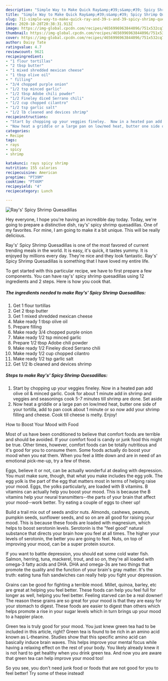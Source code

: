```yaml
---
description: "Simple Way to Make Quick Ray&amp;#39;s&amp;#39; Spicy Shrimp Quesadillas"
title: "Simple Way to Make Quick Ray&amp;#39;s&amp;#39; Spicy Shrimp Quesadillas"
slug: 711-simple-way-to-make-quick-ray-and-39-s-and-39-spicy-shrimp-quesadillas
date: 2020-10-28T20:38:31.913Z
image: https://img-global.cpcdn.com/recipes/4656996963844096/751x532cq70/rays-spicy-shrimp-quesadillas-recipe-main-photo.jpg
thumbnail: https://img-global.cpcdn.com/recipes/4656996963844096/751x532cq70/rays-spicy-shrimp-quesadillas-recipe-main-photo.jpg
cover: https://img-global.cpcdn.com/recipes/4656996963844096/751x532cq70/rays-spicy-shrimp-quesadillas-recipe-main-photo.jpg
author: Daisy Tate
ratingvalue: 4.7
reviewcount: 9621
recipeingredient:
- "1 flour tortillas"
- "2 tbsp butter"
- "1 mixed shredded mexican cheese"
- "1 tbsp olive oil"
- " filling"
- "3/4 chopped purple onion"
- "1/2 tsp minced garlic"
- "1/2 tbsp Adobe chili powder"
- "1/2 Fineley diced Serrano chili"
- "1/2 cup chopped cilantro"
- "1/2 tsp garlic salt"
- "1/2 lb cleaned and devices shrimp"
recipeinstructions:
- "Start by chopping up your veggies fineley.  Now in a heated pan add olive oil &amp; minced garlic. Cook for about 1 minute add in shrimp and veggies and seasonings cook 5-7 minutes till shrimp are done. Set aside"
- "Now heat a griddle or a large pan on low/med heat, butter one side of your tortilla, add to pan cook about 1 minute or so now add your shrimp filling and cheese. Cook till cheese is melty. Enjoy!"
categories:
- Recipe
tags:
- rays
- spicy
- shrimp

katakunci: rays spicy shrimp 
nutrition: 155 calories
recipecuisine: American
preptime: "PT39M"
cooktime: "PT46M"
recipeyield: "4"
recipecategory: Lunch

---
```



![Ray&#39;s&#39; Spicy Shrimp Quesadillas](https://img-global.cpcdn.com/recipes/4656996963844096/751x532cq70/rays-spicy-shrimp-quesadillas-recipe-main-photo.jpg)

Hey everyone, I hope you're having an incredible day today. Today, we're going to prepare a distinctive dish, ray&#39;s&#39; spicy shrimp quesadillas. One of my favorites. For mine, I am going to make it a bit unique. This will be really delicious.

Ray&#39;s&#39; Spicy Shrimp Quesadillas is one of the most favored of current trending meals in the world. It is easy, it's quick, it tastes yummy. It is enjoyed by millions every day. They're nice and they look fantastic. Ray&#39;s&#39; Spicy Shrimp Quesadillas is something that I have loved my entire life.




To get started with this particular recipe, we have to first prepare a few components. You can have ray&#39;s&#39; spicy shrimp quesadillas using 12 ingredients and 2 steps. Here is how you cook that.

<!--inarticleads1-->

##### The ingredients needed to make Ray&#39;s&#39; Spicy Shrimp Quesadillas:

1. Get 1 flour tortillas
1. Get 2 tbsp butter
1. Get 1 mixed shredded mexican cheese
1. Make ready 1 tbsp olive oil
1. Prepare  filling
1. Make ready 3/4 chopped purple onion
1. Make ready 1/2 tsp minced garlic
1. Prepare 1/2 tbsp Adobe chili powder
1. Make ready 1/2 Fineley diced Serrano chili
1. Make ready 1/2 cup chopped cilantro
1. Make ready 1/2 tsp garlic salt
1. Get 1/2 lb cleaned and devices shrimp




<!--inarticleads2-->

##### Steps to make Ray&#39;s&#39; Spicy Shrimp Quesadillas:

1. Start by chopping up your veggies fineley.  Now in a heated pan add olive oil &amp; minced garlic. Cook for about 1 minute add in shrimp and veggies and seasonings cook 5-7 minutes till shrimp are done. Set aside
1. Now heat a griddle or a large pan on low/med heat, butter one side of your tortilla, add to pan cook about 1 minute or so now add your shrimp filling and cheese. Cook till cheese is melty. Enjoy!




How to Boost Your Mood with Food


Most of us have been conditioned to believe that comfort foods are terrible and should be avoided. If your comfort food is candy or junk food this might be true. Other times, however, comfort foods can be totally nutritious and it's good for you to consume them. Some foods actually do boost your mood when you eat them. When you feel a little down and are in need of an emotional pick-me-up, try a few of these.

Eggs, believe it or not, can be actually wonderful at dealing with depression. You must make sure, though, that what you make includes the egg yolk. The egg yolk is the part of the egg that matters most in terms of helping raise your mood. Eggs, the yolks particularly, are loaded with B vitamins. B vitamins can actually help you boost your mood. This is because the B vitamins help your neural transmitters--the parts of your brain that affect your mood--work better. Try eating a couple of eggs to cheer up!

Build a trail mix out of seeds and/or nuts. Almonds, cashews, peanuts, pumpkin seeds, sunflower seeds, and so on are all good for raising your mood. This is because these foods are loaded with magnesium, which helps to boost serotonin levels. Serotonin is the "feel good" natural substance that directs your brain how you feel at all times. The higher your levels of serotonin, the better you are going to feel. Nuts, on top of improving your mood, can be a super protein source.

If you want to battle depression, you should eat some cold water fish. Salmon, herring, tuna, mackerel, trout, and so on, they're all loaded with omega-3 fatty acids and DHA. DHA and omega-3s are two things that promote the quality and the function of your brain's gray matter. It's the truth: eating tuna fish sandwiches can really help you fight your depression. 

Grains can be good for fighting a terrible mood. Millet, quinoa, barley, etc are great at helping you feel better. These foods can help you feel full for longer as well, helping you feel better. Feeling starved can be a real downer! The reason these grains are so great for your mood is that they are easy for your stomach to digest. These foods are easier to digest than others which helps promote a rise in your sugar levels which in turn brings up your mood to a happier place.

Green tea is truly good for your mood. You just knew green tea had to be included in this article, right? Green tea is found to be rich in an amino acid known as L-theanine. Studies show that this specific amino acid can basically induce brain waves. This helps improve your mental focus while having a relaxing effect on the rest of your body. You likely already knew it is not hard to get healthy when you drink green tea. And now you are aware that green tea can help improve your mood too!

So you see, you don't need junk food or foods that are not good for you to feel better! Try some of these instead!

